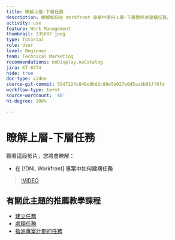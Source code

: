 ```yaml
---
title: 瞭解上層-下層任務
description: 瞭解如何在 Workfront 專案中使用上層-下層關係來建構任務。
activity: use
feature: Work Management
thumbnail: 335087.jpeg
type: Tutorial
role: User
level: Beginner
team: Technical Marketing
recommendations: noDisplay,noCatalog
jira: KT-8774
hide: true
doc-type: video
source-git-commit: 5947224c840e9bd2c80e5e027e0d5aabb91ff6fd
workflow-type: tm+mt
source-wordcount: '48'
ht-degree: 100%

---
```


# 瞭解上層-下層任務

觀看這段影片，您將會瞭解：

* 在 [!DNL Workfront] 專案中如何建構任務

>[!VIDEO](https://video.tv.adobe.com/v/335087/?quality=12&learn=on)

## 有關此主題的推薦教學課程

* [建立任務](/help/manage-work/tasks/how-to-create-tasks.md)
* [處理任務](/help/manage-work/tasks/work-with-tasks.md)
* [指派專案計劃的任務](/help/manage-work/tasks/assign-tasks-from-the-project-plan.md)

